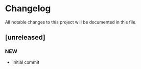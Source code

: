 # Changelog

All notable changes to this project will be documented in this file.

## [unreleased]

### NEW

- Initial commit

<!-- generated by git-cliff -->
